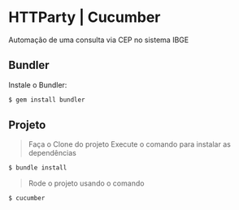 # HTTParty | Cucumber

Automação de uma consulta via CEP no sistema IBGE

## Bundler
Instale o Bundler:

```ruby
$ gem install bundler
```

## Projeto

>Faça o Clone do projeto
>Execute o comando  para instalar as dependências
```ruby
$ bundle install
```
>Rode o projeto usando o comando

```ruby
$ cucumber
```
